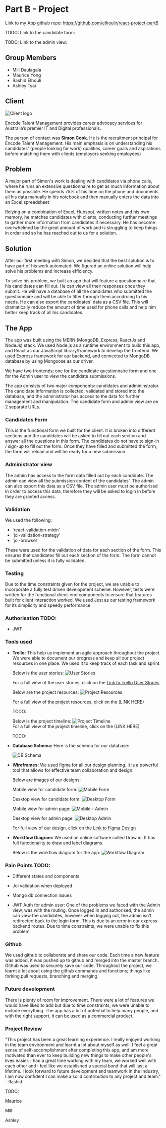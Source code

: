 # Part B - Project

Link to my App github repo:
https://github.com/elhoulir/react-project-partB

TODO:
Link to the candidate form:
<!-- Link to candidate form -->

TODO:
Link to the admin view:
<!-- Link to admin view -->

## Group Members
- Mill Daulagala
- Maurice Yong
- Rashid Elhouli
- Ashley Tsai

## Client
  ![Client logo](assets/images/encode-talent-logo.jpg)

  Encode Talent Management provides career advocacy services for Australia’s premier IT and Digital professionals. 

  The person of contact was **Simon Cook**. He is the recruitment principal for Encode Talent Management. His main emphasis is on understanding his candidates' (people looking for work) qualities, career goals and aspirations before matching them with clients (employers seeking employees)

  ## Problem
  A major part of Simon's work is dealing with candidates via phone calls, where he runs an extensive questionnaire to get as much information about them as possible. He spends 75% of his time on the phone and documents all his data manually in his notebook and then manually enters the data into an Excel spreadsheet

  Relying on a combination of Excel, Hubspot, written notes and his own memory, he matches candidates with clients, conducting further meetings to gather more information from candidates if necessary. He has become overwhelmed by the great amount of work and is struggling to keep things in order and so he has reached out to us for a solution. 
  
  ## Solution
  After our first meeting with Simon, we decided that the best solution is to have part of his work automated. We figured an online solution will help solve his problems and increase efficiency.
  
  To solve his problem, we built an app that will feature a questionnaire that his candidates can fill out. He can view all their responses once they submit. He will have a database of all the candidates who submitted the questionnaire and will be able to filter through them accodrding to his needs. He can also export the candidates' data as a CSV file. This will dramatically reduce the amount of time used for phone calls and help him better keep track of all his candidates.

  
  ## The App
  The app was built using the MERN (MongoDB, Express, ReactJs and NodeJs) stack. We used Node.js as a runtime environment to build this app, and React as our JavaScript library/framework to develop the frontend. We used Express framework for our backend, and connected to MongoDB database by using Mongoose as our driver.

  We have two frontends; one for the candidate questionnaire form and one for the Admin user to view the candidate submissions. 
  
  The app consists of two major components: candidates and admininstrator. The candidate information is collected, validated and stored into the database, and the administrator has access to the data for further management and manipulation. The candidate form and admin view are on 2 separate URLs.

  ### Candidates Form
  This is the functional form we built for the client. It is broken into different sections and the candidates will be asked to fill out each section and answer all the questions in this form. The candidates do not have to sign-in / sign-up to fill out the form. Once they have filled and submitted the form, the form will reload and will be ready for a new submission. 

  ### Administrator view
  The admin has access to the form data filled out by each candidate. The admin can view all the submission content of the candidates'. The admin can also export this data as a CSV file. The admin user must be authorised in order to access this data, therefore they will be asked to login in before they are granted access. 

  ### Validation
  We used the following:
  - 'react-validation-mixin'
  - 'joi-validation-strategy'
  - 'joi-browser'

  These were used for the validation of data for each section of the form. This ensures that candidates fill out each section of the form. The form cannot be submitted unless it is fully validated. 

  ### Testing
  Due to the time constraints given for the project, we are unable to incorporate a fully test driven development scheme. However, tests were written for the functional client-end components to ensure that features built for client interaction worked. We used Jest as our testing framework for its simplicity and speedy performance.

  <!-- We can talk about integrations and unit tests???? -->

  ### Authorisation TODO:
  - JWT 

  ### Tools used  
  - **Trello:** This help us implement an agile approach throughout the project. We were able to document our progress and keep all our project resources in one place. We used it to keep track of each task and sprint. 

    Below is the user stories:
    ![User Stories](assets/images/user_stories.png)

    For a full view of the user stories, click on the
    [Link to Trello User Stories](https://trello.com/b/v3SlV6aZ)

    Below are the project resources:
    ![Project Resources](assets/images/project_resources.png)

    For a full view of the project resources, click on the (LINK HERE)
    <!-- [Link to Trello Project Resources]() --> TODO:

    Below is the project timeline:
    ![Project Timeline](assets/images/project_timeline.png)    
    For a full view of the project timeline, click on the (LINK HERE)
    <!-- [Link to Trello Project Timeline]() --> TODO:

  - **Database Schema:**
    Here is the schema for our database:

    ![DB Schema](assets/images/db_schema.png)

  - **Wireframes:** We used figma for all our design planning. It is a powerful tool that allows for effective team collaboration and design. 

    Below are images of our designs:

    Mobile view for candidate form:
    ![Mobile Form](assets/images/mobile_form.png)

    Desktop view for candidate form:
    ![Desktop Form](assets/images/desktop_form.png)

    Mobile view for admin page:
    ![Mobile - Admin](assets/images/mobile_admin.png)

    Desktop view for admin page:
    ![Desktop Admin](assets/images/desktop_admin.png)

    For full view of our design, click on the
    [Link to Figma Design](https://www.figma.com/file/FyYzMMwDQTa4StkPC1kPjeiP/App-Design)

  - **Workflow Diagram:** We used an online   software called Draw io. It has full       functionality to draw and label diagrams.
  
    Below is the workflow diagram for the app:
    ![Workflow Diagram](assets/images/workflow.png)    
  
### Pain Points TODO:
- Different states and components

- Joi validation when deployed

- Mongo db connection issues
  
- JWT Auth for admin user:
  One of the problems we faced with the Admin view, was with the routing. Once logged in and authorised, the admin can view the candidates, however when logging out, the admin isn't redirected back to the login form. This is due to an error in our express backend routes. Due to time constraints, we were unable to fix this problem. 

### Github 
  We used github to collaborate and share our code. Each time a new feature was added, it was pushed up to github and merged into the master branch. Github was used to securely save our code. Throughout the project, we learnt a lot about using the github commands and functions; things like forking,pull requests, branching and merging. 

### Future development

There is plenty of room for improvement. There were a lot of features we would have liked to add but due to time constraints, we were unable to include everything. The app has a lot of potential to help many people, and with the right support, it can be used as a commercial product.

### Project Review

"This project has been a great learning experience. I really enjoyed working in the team environment and learnt a lot about myself as well. I feel a great sense of self-accomplishment after completing this app, and am more motivated than ever to keep building new things to make other people's lives easier. I had a great time working with my team, we worked well with each other and I feel like we established a special bond that will last a lifetime. I look forward to future development and teamwork in the industry, I am now confident I can make a solid contribution to any project and team." - Rashid

TODO:

Maurice

Mill

Ashley

  


